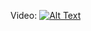 Video: 
[![Alt Text](https://img.youtube.com/vi/ivPy_GGBfYyfGrx8/0.jpg)](https://www.youtube.com/watch?v=GGBfYyfGrx8&amp;index=10)
